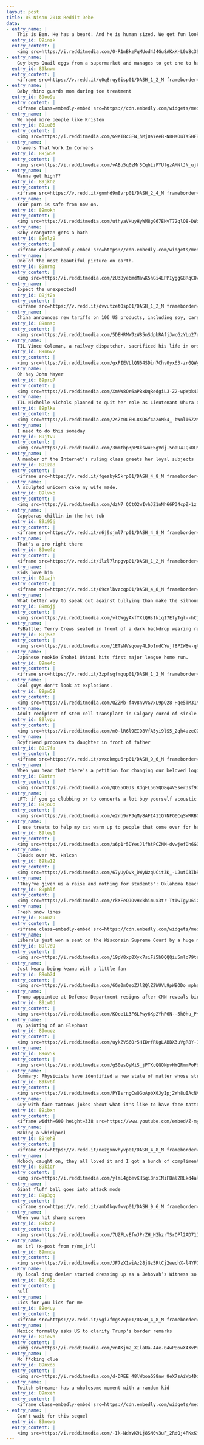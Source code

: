 ```yaml
---
layout: post
title: 05 Nisan 2018 Reddit Debe
data:
- entry_name: |
    This is Ben. He has a beard. And he is human sized. We get fun looks in traffic.
  entry_id: 89inzk
  entry_content: |
    <img src=https://i.redditmedia.com/O-R1mBkzFqMUod4J4Gu8AKxK-L0V8c399C79F9gUTD4.jpg?s=9d4dc45bf05d2433a17e0f6e99418dd0 frameborder=0>
- entry_name: |
    Guy buys Quail eggs from a supermarket and manages to get one to hatch
  entry_id: 89knwm
  entry_content: |
    <iframe src=https://v.redd.it/q0q8rqy6isp01/DASH_1_2_M frameborder=0></iframe>
- entry_name: |
    Baby rhino guards mom during toe treatment
  entry_id: 89oo9p
  entry_content: |
    <iframe class=embedly-embed src=https://cdn.embedly.com/widgets/media.html?src=https%3A%2F%2Fgfycat.com%2Fifr%2FWideeyedLivelyArthropods&url=https%3A%2F%2Fgfycat.com%2FWideeyedLivelyArthropods&image=https%3A%2F%2Fthumbs.gfycat.com%2FWideeyedLivelyArthropods-size_restricted.gif&key=522baf40bd3911e08d854040d3dc5c07&type=text%2Fhtml&schema=gfycat width=480 height=480 scrolling=no frameborder=0 allowfullscreen></iframe>
- entry_name: |
    We need more people like Kristen
  entry_id: 89iu06
  entry_content: |
    <img src=https://i.redditmedia.com/G9eTBcGFN_hMj0aYeeB-N8HKOuTsSHFBZ0PpYVwO2kk.png?s=7a6aec4a7ef65f6184b5964d931eac55 frameborder=0>
- entry_name: |
    Drawers That Work In Corners
  entry_id: 89jw5e
  entry_content: |
    <img src=https://i.redditmedia.com/vABu5q0zMr5CqhLzFYUfgzAMNlJN_ujkrpZDz0hN63I.jpg?s=2405b1399ce9f3537261f2dcd36d1483 frameborder=0>
- entry_name: |
    Wanna get high??
  entry_id: 89jkhz
  entry_content: |
    <iframe src=https://v.redd.it/gnmhd9m8vrp01/DASH_2_4_M frameborder=0></iframe>
- entry_name: |
    Your porn is safe from now on.
  entry_id: 89mokh
  entry_content: |
    <img src=https://i.redditmedia.com/uthyaVHuyHyWM8gG67EHvT72qlQ8-DWqEASYgVNtAtY.jpg?s=a4decacc2d4e058578591de331883010 frameborder=0>
- entry_name: |
    Baby orangutan gets a bath
  entry_id: 89olz9
  entry_content: |
    <iframe class=embedly-embed src=https://cdn.embedly.com/widgets/media.html?src=https%3A%2F%2Fgfycat.com%2Fifr%2FOilyCheeryCommabutterfly&url=https%3A%2F%2Fgfycat.com%2FOilyCheeryCommabutterfly&image=https%3A%2F%2Fthumbs.gfycat.com%2FOilyCheeryCommabutterfly-size_restricted.gif&key=2aa3c4d5f3de4f5b9120b660ad850dc9&type=text%2Fhtml&schema=gfycat width=480 height=480 scrolling=no frameborder=0 allowfullscreen></iframe>
- entry_name: |
    One of the most beautiful picture on earth.
  entry_id: 89nrmg
  entry_content: |
    <img src=https://i.redditmedia.com/zU3Bye6mdMawK5hGi4LPPIyggG8RqCOv8XBWvwOa95U.jpg?s=0ec76f19db2c6071e2e972e37efb8215 frameborder=0>
- entry_name: |
    Expect the unexpected!
  entry_id: 89jt2s
  entry_content: |
    <iframe src=https://v.redd.it/dvvutzet0sp01/DASH_1_2_M frameborder=0></iframe>
- entry_name: |
    China announces new tariffs on 106 US products, including soy, cars, and chemicals
  entry_id: 89nnsp
  entry_content: |
    <img src=https://i.redditmedia.com/5DEHRMWJzW85nSdpbRAfjJwcGzYLp27eBK3hNHxJ22A.jpg?s=70afb76342d3b1a157d5b8cbee775dc8 frameborder=0>
- entry_name: |
    TIL Vince Coleman, a railway dispatcher, sacrificed his life in order to warn an incoming train of an imminent explosion. His telegraph said Hold up the train. Ammunition ship afire in harbor making for Pier 6 and will explode. Guess this will be my last message. Good-bye boys. He saved 300 lives.
  entry_id: 89n6v2
  entry_content: |
    <img src=https://i.redditmedia.com/gxPIEVLlQN64SDin7Chv0yx63-zr0QWyRLvaSzwuytU.jpg?s=8f558853a243e30bb7a0bb61e4a46691 frameborder=0>
- entry_name: |
    Oh hey John Mayer
  entry_id: 89prq7
  entry_content: |
    <img src=https://i.redditmedia.com/XmNW8Qr6aPBxDqRedgiLJ-Z2-wpWpk43yxc5iKGKzY8.jpg?s=0797100c952e2d644c94d990e4401f94 frameborder=0>
- entry_name: |
    TIL Nichelle Nichols planned to quit her role as Lieutenant Uhura on “Star Trek” after the first season to pursue her dream of a Broadway career. She was convinced by a huge fan of the show to stay on for the sake of representation of black females in media. That fan was Martin Luther King Jr.
  entry_id: 89plke
  entry_content: |
    <img src=https://i.redditmedia.com/2sZc0LEHL8XD6f4a2oMk4_-bWnlI6Z2Mn6FJ4Q15g5k.jpg?s=f95ff12807d020fba02051725870ffac frameborder=0>
- entry_name: |
    I need to do this someday
  entry_id: 89jtvu
  entry_content: |
    <img src=https://i.redditmedia.com/3mmtbp3pP8kswuE5gVdj-5naU4JQkDLMNdj3c5ixTGk.jpg?s=b5e9da9ee141793b3ed5882b967e2d77 frameborder=0>
- entry_name: |
    A member of the Internet's ruling class greets her loyal subjects
  entry_id: 89iza8
  entry_content: |
    <iframe src=https://v.redd.it/fgeabyk5krp01/DASH_4_8_M frameborder=0></iframe>
- entry_name: |
    A sculpted unicorn cake my wife made.
  entry_id: 89lvxo
  entry_content: |
    <img src=https://i.redditmedia.com/dzN7_QCtO2wIvhJZ1nNh66P34cpZ-1z_l9hBbk6CHs4.jpg?s=766f65d7eaa7ac3462b7b20b63332af9 frameborder=0>
- entry_name: |
    Capybaras chillin in the hot tub
  entry_id: 89i95j
  entry_content: |
    <iframe src=https://v.redd.it/n6j9sjml7rp01/DASH_4_8_M frameborder=0></iframe>
- entry_name: |
    That's a pro right there
  entry_id: 89oefz
  entry_content: |
    <iframe src=https://v.redd.it/ilzl7lnpgvp01/DASH_1_2_M frameborder=0></iframe>
- entry_name: |
    Kids love him
  entry_id: 89izjh
  entry_content: |
    <iframe src=https://v.redd.it/89calbvzcqp01/DASH_4_8_M frameborder=0></iframe>
- entry_name: |
    What better way to speak out against bullying than make the silhouette of the gay example an exaggerated, literally limp-wristed stereotype?
  entry_id: 89m6jj
  entry_content: |
    <img src=https://i.redditmedia.com/vlCWgyAkfYXlQHs1kiqI7EfyTgl--hCjL-o_5M4hWfM.png?s=7957a549a1045fb117d22116e277e31d frameborder=0>
- entry_name: |
    PsBattle: Terry Crews seated in front of a dark backdrop wearing renaissance style clothing
  entry_id: 89j53e
  entry_content: |
    <img src=https://i.redditmedia.com/1ETsNVsqowy4LDo1ndCYwjf8PIW8w-qt7IeEw2alQ28.jpg?s=87c454822ad574148283fb72a3dc1058 frameborder=0>
- entry_name: |
    Japanese rookie Shohei Ohtani hits first major league home run.
  entry_id: 89ne4c
  entry_content: |
    <iframe src=https://v.redd.it/3zpfsgfmgup01/DASH_1_2_M frameborder=0></iframe>
- entry_name: |
    Cool guys don't look at explosions.
  entry_id: 89pw59
  entry_content: |
    <img src=https://i.redditmedia.com/QZZMb-f4v8nvVGVxL9pOz8-Hqe5TM31YpXCSCQxjOVI.gif?fm=jpg&s=7c21d79d43f5730e399fd08883ea593b frameborder=0>
- entry_name: |
    Adult recipient of stem cell transplant in Calgary cured of sickle-cell disease
  entry_id: 89lvpu
  entry_content: |
    <img src=https://i.redditmedia.com/m0-lR6l9EIQ8VfA5yi9lS5_2qh4azeCQgtuc3VvPdNc.jpg?s=86bc29363d7b707222e67d749ef7a0da frameborder=0>
- entry_name: |
    Boyfriend proposes to daughter in front of father
  entry_id: 89i7fa
  entry_content: |
    <iframe src=https://v.redd.it/xvxckmgu6rp01/DASH_9_6_M frameborder=0></iframe>
- entry_name: |
    When you hear that there's a petition for changing our beloved logo
  entry_id: 89ntrn
  entry_content: |
    <img src=https://i.redditmedia.com/QO55O0Js_RdgFL5GSQO8g4VSser3sf9oBjBAjrAXoEY.jpg?s=a1712d4c4c42b74ef7cbdab9f13d3a04 frameborder=0>
- entry_name: |
    LPT: if you go clubbing or to concerts a lot buy yourself acoustic earplugs. They don’t muffle the sound, just get rid of the harmful frequencies. Tinnitus is something very easy to get and very hard/impossible to get rid of.
  entry_id: 89jo0p
  entry_content: |
    <img src=https://i.redditmedia.com/e2rb9rPJqMy8AFI411Q7NFG0CqSWRRB0lyPH_GqvNGs.jpg?s=630d16a48b56da6fae8d6e2cad0427c3 frameborder=0>
- entry_name: |
    I use treats to help my cat warm up to people that come over for head shots. He's getting used to it.
  entry_id: 89ley1
  entry_content: |
    <img src=https://i.redditmedia.com/a6p1r5DYesJlfhtPCZNM-dvwjefDh6G0ztYas6mwe_o.jpg?s=a39d2f5fea17ce418f928a5a04d04857 frameborder=0>
- entry_name: |
    Clouds over Mt. Halcon
  entry_id: 89ka12
  entry_content: |
    <img src=https://i.redditmedia.com/67yUyDvk_DWyNzqUCit3K_-UJutQ3IbPyJ_UTn20aOo.gif?fm=jpg&s=dc21e528db729f08920cd05ac3e2440f frameborder=0>
- entry_name: |
    'They've given us a raise and nothing for students': Oklahoma teacher walkout shows no sign of ending
  entry_id: 89phlf
  entry_content: |
    <img src=https://i.redditmedia.com/rkXFeQJOvHxkhimux3tr-TtIwIgyU6izRyB-qsJb3uI.jpg?s=15c83b122a4dc425ceecceb5d26bbf4d frameborder=0>
- entry_name: |
    Fresh snow lines
  entry_id: 89ouz9
  entry_content: |
    <iframe class=embedly-embed src=https://cdn.embedly.com/widgets/media.html?src=https%3A%2F%2Fgfycat.com%2Fifr%2FSharpDependentAfricanhornbill&url=https%3A%2F%2Fgfycat.com%2FSharpDependentAfricanhornbill&image=https%3A%2F%2Fthumbs.gfycat.com%2FSharpDependentAfricanhornbill-size_restricted.gif&key=522baf40bd3911e08d854040d3dc5c07&type=text%2Fhtml&schema=gfycat width=600 height=600 scrolling=no frameborder=0 allowfullscreen></iframe>
- entry_name: |
    Liberals just won a seat on the Wisconsin Supreme Court by a huge margin
  entry_id: 89l7d9
  entry_content: |
    <img src=https://i.redditmedia.com/19pY8xp8Xyx7siFi5b0QQQiu5mlo79teMjxh5oMzVFs.jpg?s=c3cbf8e3141d0274bc9a5485f9fbe30a frameborder=0>
- entry_name: |
    Just keanu being keanu with a little fan
  entry_id: 89ob24
  entry_content: |
    <img src=https://i.redditmedia.com/6Gs0mOeoZJl2QlZ2WUVL9pWBODo_mphaxlEc8oQHm60.jpg?s=9c1dc2050a66943c1e3e71aa261fcaa2 frameborder=0>
- entry_name: |
    Trump appointee at Defense Department resigns after CNN reveals birther postings
  entry_id: 89iwtd
  entry_content: |
    <img src=https://i.redditmedia.com/KOce1L3F6LPwy6Kp2YhP6N--5h0hu_PY7nqb3eLV1GA.jpg?s=70f9ac2e96abfbed8d78c32e5c17df29 frameborder=0>
- entry_name: |
    My painting of an Elephant
  entry_id: 89ouez
  entry_content: |
    <img src=https://i.redditmedia.com/uykZVS6Or5HIDrfRUgLABBX3uVgR8Y-150sAg8hyGTI.jpg?s=a92635fcea0f7f092df3e713ce889392 frameborder=0>
- entry_name: |
  entry_id: 89ov5k
  entry_content: |
    <img src=https://i.redditmedia.com/gS0esQyMiS_jPTKcQQQNpvHYQRmmPoPbjeQFBaXCCV0.jpg?s=0b3b045e5d5b6eecb3fc19574cc44e6f frameborder=0>
- entry_name: |
    Summary: Physicists have identified a new state of matter whose structural order operates by rules more aligned with quantum mechanics than standard thermodynamic theory.
  entry_id: 89kv6f
  entry_content: |
    <img src=https://i.redditmedia.com/PYBsrngCwQGoApbX0JyIpj2Wn8uIAcNAazrC7jPllZ0.jpg?s=85f192f3f164b1e42381fa1b45e361d9 frameborder=0>
- entry_name: |
    Guy with face tattoos jokes about what it's like to have face tattoos... and it's hilarious.
  entry_id: 89ibxn
  entry_content: |
    <iframe width=600 height=338 src=https://www.youtube.com/embed/Z-my1S92kMU?feature=oembed&enablejsapi=1&enablejsapi=1&enablejsapi=1 frameborder=0 allow=autoplay; encrypted-media allowfullscreen></iframe>
- entry_name: |
    Making a whirlpool
  entry_id: 89jeh8
  entry_content: |
    <iframe src=https://v.redd.it/nezgxnvhyvp01/DASH_4_8_M frameborder=0></iframe>
- entry_name: |
    Nobody caught on, they all loved it and I got a bunch of compliments afterwards.
  entry_id: 89kiqr
  entry_content: |
    <img src=https://i.redditmedia.com/ylmL4gbevKH5qi8nxINiFBal2RLkd4al259qYLfej7M.jpg?s=0e9f6737f84665d267b8fce302a555dd frameborder=0>
- entry_name: |
    Giant fluff ball goes into attack mode
  entry_id: 89p3gq
  entry_content: |
    <iframe src=https://v.redd.it/ambfkgvfwvp01/DASH_9_6_M frameborder=0></iframe>
- entry_name: |
    When you hit share screen
  entry_id: 89kxh7
  entry_content: |
    <img src=https://i.redditmedia.com/7UZFLvEfwJPrZH_H2bzrTSrOPl2AD71JExYk65Fz2c8.jpg?s=dd279d87019061606e279553f32fc7c5 frameborder=0>
- entry_name: |
    me irl (x-post from r/me_irl)
  entry_id: 89mnde
  entry_content: |
    <img src=https://i.redditmedia.com/JF7zX1wiAz28jGz5RtCj2wechX-l4YFOOUsHLDLGAPQ.jpg?s=b90e8886ddfe152bde48c2bb0e8c260a frameborder=0>
- entry_name: |
    My local drug dealer started dressing up as a Jehovah’s Witness so he wouldn’t arouse suspicion.
  entry_id: 89j65b
  entry_content: |
    null
- entry_name: |
    Lics for you lics for me
  entry_id: 89o4uy
  entry_content: |
    <iframe src=https://v.redd.it/vgi7fmgs7vp01/DASH_4_8_M frameborder=0></iframe>
- entry_name: |
    Mexico formally asks US to clarify Trump's border remarks
  entry_id: 89ievh
  entry_content: |
    <img src=https://i.redditmedia.com/vnAKjm2_XIlaUa-4Ae-04wPB6wX4XvPuRnor2yIkNbo.jpg?s=5634bf47e458b8e452b6e44637be7968 frameborder=0>
- entry_name: |
    No f*cking clue
  entry_id: 89nxd5
  entry_content: |
    <img src=https://i.redditmedia.com/d-DREE_48lWboaGS8nw_8eX7sAiWp4DdggvpdW_Go70.jpg?s=a76f1fdc5779d29e4233c85a6ccfb5a9 frameborder=0>
- entry_name: |
    Twitch streamer has a wholesome moment with a random kid
  entry_id: 89nxeh
  entry_content: |
    <iframe class=embedly-embed src=https://cdn.embedly.com/widgets/media.html?src=https%3A%2F%2Fclips.twitch.tv%2Fembed%3Fclip%3DStormyBadPuddingGivePLZ%26autoplay%3Dfalse&url=https%3A%2F%2Fclips.twitch.tv%2FStormyBadPuddingGivePLZ&image=https%3A%2F%2Fclips-media-assets.twitch.tv%2F219104257-preview.jpg&key=522baf40bd3911e08d854040d3dc5c07&type=text%2Fhtml&schema=twitch width=600 height=340 scrolling=no frameborder=0 allowfullscreen></iframe>
- entry_name: |
    Can't wait for this sequel
  entry_id: 89newa
  entry_content: |
    <img src=https://i.redditmedia.com/-Ik-NdYvK9Lj8SN0v3uF_2RdQj4PKxKHF3fVLXRoZI0.jpg?s=0eaa83b8935a36498ebfbd2938e5271d frameborder=0>
---
```

